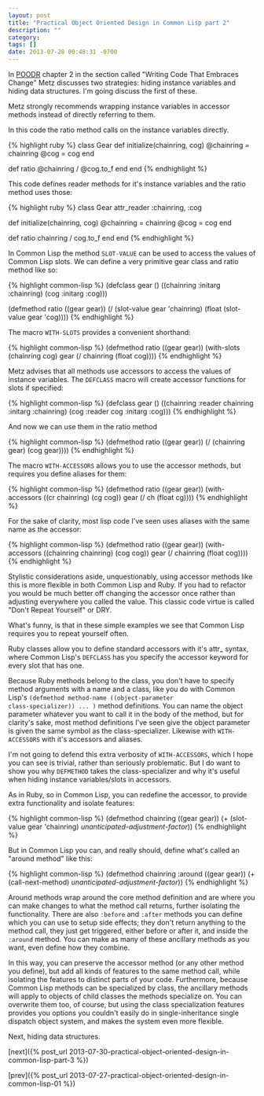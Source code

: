 ```yaml
---
layout: post
title: "Practical Object Oriented Design in Common Lisp part 2"
description: ""
category: 
tags: []
date: 2013-07-28 00:48:31 -0700
---
```

<!-- {% include JB/setup %} -->

In <a href="http://www.poodr.info/">POODR</a> chapter 2 in the section
called "Writing Code That Embraces Change" Metz discusses two
strategies: hiding instance variables and hiding data structures. I'm
going discuss the first of these.

Metz strongly recommends wrapping instance variables in accessor
methods instead of directly referring to them.

<!-- more -->

In this code the ratio method calls on the instance variables directly.

{% highlight ruby %}
class Gear
  def initialize(chainring, cog)
    @chainring = chainring
    @cog       = cog
  end

  def ratio
    @chainring / @cog.to_f
  end
end
{% endhighlight %}

This code defines reader methods for it's instance variables and the
ratio method uses those:

{% highlight ruby %}
class Gear
  attr_reader :chainring, :cog

  def initialize(chainring, cog)
    @chainring = chainring
    @cog       = cog
  end

  def ratio
    chainring / cog.to_f
  end
end
{% endhighlight %}

In Common Lisp the method <code>SLOT-VALUE</code> can be used to
access the values of Common Lisp slots. We can define a very primitive
gear class and ratio method like so:

{% highlight common-lisp %}
(defclass gear ()
  ((chainring :initarg :chainring)
   (cog       :initarg :cog)))

(defmethod ratio ((gear gear))
  (/ (slot-value gear 'chainring)
     (float (slot-value gear 'cog))))
{% endhighlight %}

The macro <code>WITH-SLOTS</code> provides a convenient shorthand:

{% highlight common-lisp %}
(defmethod ratio ((gear gear))
  (with-slots (chainring cog) gear
    (/ chainring (float cog))))
{% endhighlight %}

Metz advises that all methods use accessors to access the values of
instance variables. The <code>DEFCLASS</code> macro will create
accessor functions for slots if specified:

{% highlight common-lisp %}
(defclass gear ()
  ((chainring :reader chainring :initarg :chainring)
   (cog       :reader cog       :initarg :cog)))
{% endhighlight %}

And now we can use them in the ratio method

{% highlight common-lisp %}
(defmethod ratio ((gear gear))
  (/ (chainring gear) (cog gear))))
{% endhighlight %}

The macro <code>WITH-ACCESSORS</code> allows you to use the accessor
methods, but requires you define aliases for them:

{% highlight common-lisp %}
(defmethod ratio ((gear gear))
  (with-accessors ((cr chainring) (cg cog)) gear
    (/ ch (float cg))))
{% endhighlight %}

For the sake of clarity, most lisp code I've seen uses aliases with the
same name as the accessor:

{% highlight common-lisp %}
(defmethod ratio ((gear gear))
  (with-accessors ((chainring chainring) (cog cog)) gear
    (/ chainring (float cog))))
{% endhighlight %}

Stylistic considerations aside, unquestionably, using accessor methods
like this is more flexible in both Common Lisp and Ruby. If you had to
refactor you would be much better off changing the accessor once
rather than adjusting everywhere you called the value. This classic
code virtue is called "Don't Repeat Yourself" or DRY.

What's funny, is that in these simple examples we see that Common Lisp
requires you to repeat yourself often.

Ruby classes allow you to define standard accessors with it's attr_
syntax, where Common Lisp's <code>DEFCLASS</code> has you specify the
accessor keyword for every slot that has one.

Because Ruby methods belong to the class, you don't have to specify
method arguments with a name and a class, like you do with Common
Lisp's <code class="lisp">(defmethod method-name ((object-parameter
class-specializer)) ... )</code> method definitions. You can name the
object parameter whatever you want to call it in the body of the
method, but for clarity's sake, most method definitions I've seen give
the object parameter is given the same symbol as the
class-specializer. Likewise with <code>WITH-ACCESSORS</code> with it's
accessors and aliases.

I'm not going to defend this extra verbosity of
<code>WITH-ACCESSORS</code>, which I hope you can see is trivial,
rather than seriously problematic. But I do want to show you why
<code>DEFMETHOD</code> takes the class-specializer and why it's useful
when hiding instance variables/slots in accessors.

As in Ruby, so in Common Lisp, you can redefine the accessor, to
provide extra functionality and isolate features:

{% highlight common-lisp %}
(defmethod chainring ((gear gear))
  (+ (slot-value gear 'chainring)
     *unanticipated-adjustment-factor*))
{% endhighlight %}

But in Common Lisp you can, and really should, define what's called an
"around method" like this:

{% highlight common-lisp %}
(defmethod chainring :around ((gear gear))
  (+ (call-next-method)
     *unanticipated-adjustment-factor*))
{% endhighlight %}

Around methods wrap around the core method definition and are where
you can make changes to what the method call returns, further
isolating the functionality. There are also <code>:before</code> and
<code>:after</code> methods you can define which you can use to setup
side effects; they don't return anything to the method call, they just
get triggered, either before or after it, and inside the
<code>:around</code> method. You can make as many of these ancillary
methods as you want, even define how they combine.

In this way, you can preserve the accessor method (or any other method
you define), but add all kinds of features to the same method call,
while isolating the features to distinct parts of your code.
Furthermore, because Common Lisp methods can be specialized by class,
the ancillary methods will apply to objects of child classes the
methods specialize on. You can overwrite them too, of course, but
using the class specialization features provides you options you
couldn't easily do in single-inheritance single dispatch object
system, and makes the system even more flexible.

Next, hiding data structures.

[next]({% post_url 2013-07-30-practical-object-oriented-design-in-common-lisp-part-3 %})

[prev]({% post_url 2013-07-27-practical-object-oriented-design-in-common-lisp-01 %})
